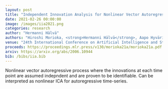 ```yaml
---
layout: post
title: "Independent Innovation Analysis for Nonlinear Vector Autoregressive Process"
date: 2021-02-26 00:00:00
image: /images/iia2021.png
categories: research
author: "Hermanni Hälvä"
authors: "Hiroshi Morioka, <strong>Hermanni Hälvä</strong>, Aapo Hyvärinen"
venue: "24th International Conference on Artificial Intelligence and Statistics (AISTATS)"
proceeds: https://proceedings.mlr.press/v130/morioka21a/morioka21a.pdf
arxiv: https://arxiv.org/abs/2006.10944
bib: /bibs/iia.bib
---
```

Nonlinear vector autoregressive process where the innovations at each time point are assumed indepndent and are proven to be identifiable. Can be interpreted as nonlinear ICA for autoregressive time-series.
